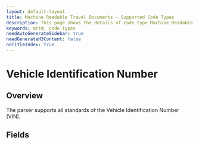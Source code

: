 ```yaml
---
layout: default-layout
title: Machine Readable Travel Documents - Supported Code Types 
description: This page shows the details of code type Machine Readable Travel Documents.
keywords: mrtd, code types
needAutoGenerateSidebar: true
needGenerateH3Content: false
noTitleIndex: true
---
```


# Vehicle Identification Number

## Overview

The parser supports all standards of the Vehicle Identification Number (VIN).

## Fields
